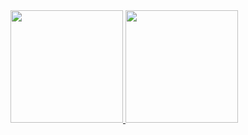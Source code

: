 <div>
  <a href="https://github.com/oliverdettenborn">
  <img height="180em" src="https://github-readme-stats.vercel.app/api/top-langs/?username=oliverdettenborn&theme=midnight-purple&count_private=true"/>
  <img height="180em" src="https://github-readme-stats.vercel.app/api?username=oliverdettenborn&show_icons=true&theme=midnight-purple&include_all_commits=true&count_private=true"/>
</div>
